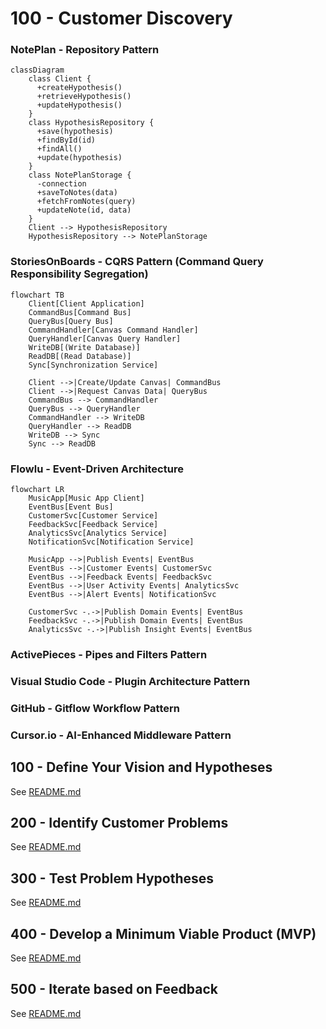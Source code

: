 # 100 - Customer Discovery

### NotePlan - Repository Pattern

```mermaid
classDiagram
    class Client {
      +createHypothesis()
      +retrieveHypothesis()
      +updateHypothesis()
    }
    class HypothesisRepository {
      +save(hypothesis)
      +findById(id)
      +findAll()
      +update(hypothesis)
    }
    class NotePlanStorage {
      -connection
      +saveToNotes(data)
      +fetchFromNotes(query)
      +updateNote(id, data)
    }
    Client --> HypothesisRepository
    HypothesisRepository --> NotePlanStorage
```

### StoriesOnBoards - CQRS Pattern (Command Query Responsibility Segregation)

```mermaid
flowchart TB
    Client[Client Application]
    CommandBus[Command Bus]
    QueryBus[Query Bus]
    CommandHandler[Canvas Command Handler]
    QueryHandler[Canvas Query Handler]
    WriteDB[(Write Database)]
    ReadDB[(Read Database)]
    Sync[Synchronization Service]
    
    Client -->|Create/Update Canvas| CommandBus
    Client -->|Request Canvas Data| QueryBus
    CommandBus --> CommandHandler
    QueryBus --> QueryHandler
    CommandHandler --> WriteDB
    QueryHandler --> ReadDB
    WriteDB --> Sync
    Sync --> ReadDB
```

### Flowlu - Event-Driven Architecture

```mermaid
flowchart LR
    MusicApp[Music App Client]
    EventBus[Event Bus]
    CustomerSvc[Customer Service]
    FeedbackSvc[Feedback Service]
    AnalyticsSvc[Analytics Service]
    NotificationSvc[Notification Service]
    
    MusicApp -->|Publish Events| EventBus
    EventBus -->|Customer Events| CustomerSvc
    EventBus -->|Feedback Events| FeedbackSvc
    EventBus -->|User Activity Events| AnalyticsSvc
    EventBus -->|Alert Events| NotificationSvc
    
    CustomerSvc -.->|Publish Domain Events| EventBus
    FeedbackSvc -.->|Publish Domain Events| EventBus
    AnalyticsSvc -.->|Publish Insight Events| EventBus
```

### ActivePieces - Pipes and Filters Pattern

### Visual Studio Code - Plugin Architecture Pattern

### GitHub - Gitflow Workflow Pattern

### Cursor.io - AI-Enhanced Middleware Pattern

## 100 - Define Your Vision and Hypotheses

See [README.md](./100/README.md)

## 200 - Identify Customer Problems

See [README.md](./200/README.md)

## 300 - Test Problem Hypotheses

See [README.md](./300/README.md)

## 400 - Develop a Minimum Viable Product (MVP)

See [README.md](./400/README.md)

## 500 - Iterate based on Feedback

See [README.md](./500/README.md)
